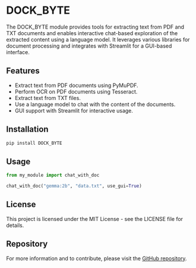 # DOCK_BYTE

The DOCK_BYTE module provides tools for extracting text from PDF and TXT documents and enables interactive chat-based exploration of the extracted content using a language model. It leverages various libraries for document processing and integrates with Streamlit for a GUI-based interface.

## Features
- Extract text from PDF documents using PyMuPDF.
- Perform OCR on PDF documents using Tesseract.
- Extract text from TXT files.
- Use a language model to chat with the content of the documents.
- GUI support with Streamlit for interactive usage.

## Installation

```sh
pip install DOCK_BYTE
```

## Usage

```python
from my_module import chat_with_doc

chat_with_doc("gemma:2b", "data.txt", use_gui=True)
```

## License

This project is licensed under the MIT License - see the LICENSE file for details.

## Repository

For more information and to contribute, please visit the [GitHub repository](https://github.com/CodeByte-hash/DOCK_BYTE).

